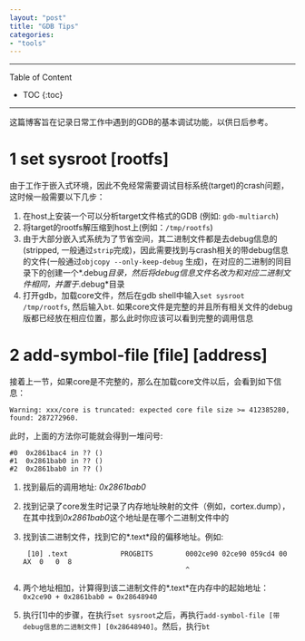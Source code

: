 ```yaml
---
layout: "post"
title: "GDB Tips"
categories:
- "tools"
---
```


<!--more-->

***
Table of Content

* TOC
{:toc}
***

这篇博客旨在记录日常工作中遇到的GDB的基本调试功能，以供日后参考。

1 set sysroot [rootfs]
===================

由于工作于嵌入式环境，因此不免经常需要调试目标系统(target)的crash问题，这时候一般需要以下几步：

1. 在host上安装一个可以分析target文件格式的GDB (例如: `gdb-multiarch`)
2. 将target的rootfs解压缩到host上(例如：`/tmp/rootfs`)
3. 由于大部分嵌入式系统为了节省空间，其二进制文件都是去debug信息的(stripped, 一般通过`strip`完成)，因此需要找到与crash相关的带debug信息的文件(一般通过`objcopy --only-keep-debug` 生成)，在对应的二进制的同目录下的创建一个*.debug*目录，然后将debug信息文件名改为和对应二进制文件相同，并置于*.debug*目录
4. 打开gdb，加载core文件，然后在gdb shell中输入`set sysroot /tmp/rootfs`, 然后输入`bt`. 如果core文件是完整的并且所有相关文件的debug版都已经放在相应位置，那么此时你应该可以看到完整的调用信息

2 add-symbol-file [file] [address]
================================

接着上一节，如果core是不完整的，那么在加载core文件以后，会看到如下信息：

    Warning: xxx/core is truncated: expected core file size >= 412385280, found: 287272960.

此时，上面的方法你可能就会得到一堆问号:

    #0  0x2861bac4 in ?? ()
    #1  0x2861bab0 in ?? ()
    #2  0x2861bab0 in ?? ()

1. 找到最后的调用地址: *0x2861bab0*
2. 找到记录了core发生时记录了内存地址映射的文件（例如，cortex.dump），在其中找到*0x2861bab0*这个地址是在哪个二进制文件中的
3. 找到该二进制文件，找到它的*.text*段的偏移地址。例如:

        [10] .text             PROGBITS        0002ce90 02ce90 059cd4 00  AX  0   0  8
                                               ^
4. 两个地址相加，计算得到该二进制文件的*.text*在内存中的起始地址：`0x2ce90 + 0x2861bab0 = 0x28648940`
5. 执行\[1\]中的步骤，在执行`set sysroot`之后，再执行`add-symbol-file [带debug信息的二进制文件] [0x28648940]`。然后，执行`bt`

